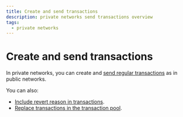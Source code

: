 ```yaml
---
title: Create and send transactions
description: private networks send transactions overview
tags:
  - private networks
---
```


# Create and send transactions

In private networks, you can create and [send regular transactions](../../../public-networks/how-to/send-transactions.md) as in public networks.

You can also:

- [Include revert reason in transactions](revert-reason.md).
- [Replace transactions in the transaction pool](../../../public-networks/concepts/transactions/pool.md#in-networks-with-zero-base-base-or-free-gas).
